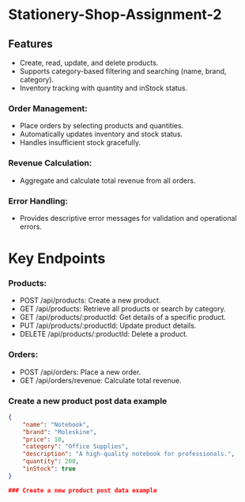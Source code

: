 # Stationery-Shop-Assignment-2
## Features
- Create, read, update, and delete products.
- Supports category-based filtering and searching (name, brand, category).
- Inventory tracking with quantity and inStock status.

### Order Management:

- Place orders by selecting products and quantities.
- Automatically updates inventory and stock status.
- Handles insufficient stock gracefully.

### Revenue Calculation:

- Aggregate and calculate total revenue from all orders.
### Error Handling:

- Provides descriptive error messages for validation and operational errors.

# Key Endpoints
### Products:

- POST /api/products: Create a new product.
- GET /api/products: Retrieve all products or search by category.
- GET /api/products/:productId: Get details of a specific product.
- PUT /api/products/:productId: Update product details.
- DELETE /api/products/:productId: Delete a product.

### Orders:

- POST /api/orders: Place a new order.
- GET /api/orders/revenue: Calculate total revenue.

### Create a new product post data example

```json
{
    "name": "Notebook",
    "brand": "Moleskine",
    "price": 10,
    "category": "Office Supplies",
    "description": "A high-quality notebook for professionals.",
    "quantity": 200,
    "inStock": true
}

### Create a new product post data example
